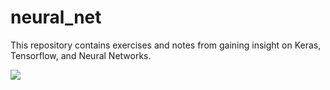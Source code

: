 # neural_net
This repository contains exercises and notes from gaining insight on Keras, Tensorflow, and Neural Networks.

![](https://animalfactguide.com/wp-content/uploads/2013/01/spottedsalamander.jpg)
